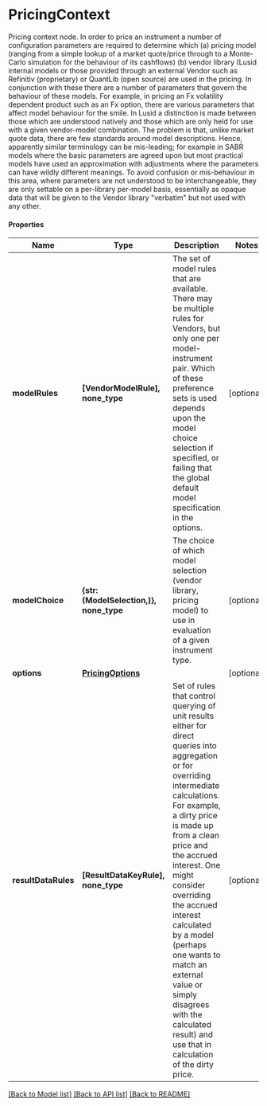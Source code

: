 # PricingContext

Pricing context node. In order to price an instrument a number of configuration parameters are required to determine which  (a) pricing model (ranging from a simple lookup of a market quote/price through to a Monte-Carlo simulation for the behaviour of its cashflows)  (b) vendor library (Lusid internal models or those provided through an external Vendor such as Refinitiv (proprietary) or QuantLib (open source)  are used in the pricing.    In conjunction with these there are a number of parameters that govern the behaviour of these models. For example, in pricing an Fx volatility  dependent product such as an Fx option, there are various parameters that affect model behaviour for the smile. In Lusid a distinction is made between  those which are understood natively and those which are only held for use with a given vendor-model combination. The problem is that, unlike market  quote data, there are few standards around model descriptions. Hence, apparently similar terminology can be mis-leading; for example in SABR models where  the basic parameters are agreed upon but most practical models have used an approximation with adjustments where the parameters can have wildly different meanings.  To avoid confusion or mis-behaviour in this area, where parameters are not understood to be interchangeable, they are only settable on a per-library per-model  basis, essentially as opaque data that will be given to the Vendor library \"verbatim\" but not used with any other.

#### Properties
Name | Type | Description | Notes
------------ | ------------- | ------------- | -------------
**modelRules** | **[VendorModelRule], none_type** | The set of model rules that are available. There may be multiple rules for Vendors, but only one per model-instrument pair.  Which of these preference sets is used depends upon the model choice selection if specified, or failing that the global default model specification  in the options. | [optional] 
**modelChoice** | **{str: (ModelSelection,)}, none_type** | The choice of which model selection (vendor library, pricing model) to use in evaluation of a given instrument type. | [optional] 
**options** | [**PricingOptions**](PricingOptions.md) |  | [optional] 
**resultDataRules** | **[ResultDataKeyRule], none_type** | Set of rules that control querying of unit results either for direct queries into aggregation or for  overriding intermediate calculations. For example, a dirty price is made up from a clean price and the accrued interest.  One might consider overriding the accrued interest calculated by a model (perhaps one wants to match an external value or simply disagrees with the  calculated result) and use that in calculation of the dirty price. | [optional] 

[[Back to Model list]](../README.md#documentation-for-models) [[Back to API list]](../README.md#documentation-for-api-endpoints) [[Back to README]](../README.md)

